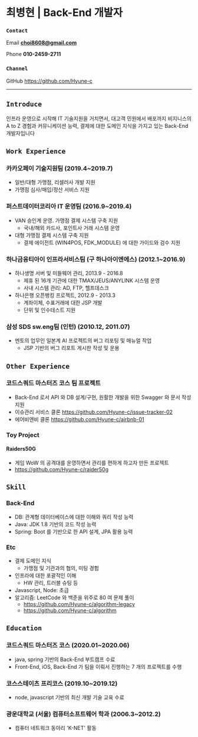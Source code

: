 # 최병현 | Back-End 개발자

### `Contact`

Email **choi8608@gmail.com**

Phone **010-2459-2711**

### `Channel`

GitHub <https://github.com/Hyune-c>

---

## `Introduce`

인프라 운영으로 시작해 IT 기술지원을 거치면서, 대고객 민원에서 배포까지 비지니스의 A to Z 경험과 커뮤니케이션 능력, 결제에 대한 도메인 지식을 가지고 있는 Back-End 개발자입니다

## `Work Experience`

### 카카오페이 기술지원팀 (2019.4~2019.7)

- 일반/대형 가맹점, 리셀러사 개발 지원
- 가맹점 심사/매입/정산 서비스 지원
  
### 퍼스트데이터코리아 IT 운영팀 (2016.9~2019.4)

- VAN 승인계 운영. 가맹점 결제 시스템 구축 지원
  - 국내/해외 카드사, 포인트사 거래 시스템 운영
- 대형 가맹점 결제 시스템 구축 지원
  - 결제 에이전트 (WIN4POS, FDK_MODULE) 에 대한 가이드와 검수 지원

### 하나금융티아이 인프라서비스팀 (구 하나아이엔에스) (2012.1~2016.9)

- 하나생명 서버 및 미들웨어 관리, 2013.9 - 2016.8
  - 제휴 된 16개 기관에 대한 TMAX/JEUS/ANYLINK 시스템 운영
  - 사내 시스템 관리: AD, FTP, 헬프데스크
- 하나은행 오픈뱅킹 프로젝트, 2012.9 - 2013.3
  - 계좌이체, 수표거래에 대한 JSP 개발
  - 단위 및 인수테스트 지원

### 삼성 SDS sw.eng팀 (인턴) (2010.12, 2011.07)

- 멘토의 업무인 일본계 AI 프로젝트의 버그 리포팅 및 매뉴얼 작업
  - JSP 기반의 버그 리포트 게시판 작성 및 운용

## `Other Experience`

### 코드스쿼드 마스터즈 코스 팀 프로젝트

- Back-End 로서 API 와 DB 설계/구현, 원활한 개발을 위한 Swagger 와 문서 작성 지원
- 이슈관리 서비스 클론 <https://github.com/Hyune-c/issue-tracker-02>
- 에어비엔비 클론 <https://github.com/Hyune-c/airbnb-01>

### Toy Project

#### Raiders50G

- 게임 WoW 의 공격대를 운영하면서 관리를 편하게 하고자 만든 프로젝트
- <https://github.com/Hyune-c/raider50g>

## `Skill`

### Back-End

- DB: 관계형 데이터베이스에 대한 이해와 쿼리 작성 능력
- Java: JDK 1.8 기반의 코드 작성 능력
- Spring: Boot 를 기반으로 한 API 설계, JPA 활용 능력

### Etc

- 결제 도메인 지식
  - 가맹점 및 기관과의 협의, 미팅 경험
- 인프라에 대한 포괄적인 이해
  - HW 관리, 트러블 슈팅 등
- Javascript, Node: 초급
- 알고리즘: LeetCode 와 백준을 위주로 80 여 문제 풀이
  - <https://github.com/Hyune-c/algorithm-legacy>
  - <https://github.com/Hyune-c/algorithm>

## `Education`

### 코드스쿼드 마스터즈 코스 (2020.01~2020.06)

- java, spring 기반의 Back-End 부트캠프 수료
- Front-End, iOS, Back-End 가 팀을 이뤄서 진행하는 7 개의 프로젝트를 수행

### 코스스테이츠 프리코스 (2019.10~2019.12)

- node, javascript 기반의 최신 개발 기술 교육 수료

### 광운대학교 (서울) 컴퓨터소프트웨어 학과 (2006.3~2012.2)

- 컴퓨터 네트워크 동아리 'K-NET' 활동
